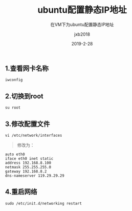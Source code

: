 ﻿---
layout:     post
title:      ubuntu配置静态IP地址
subtitle:   在VM下为ubuntu配置静态IP地址
date:       2019-2-28
author:     jxb2018
header-img: img/post-ubuntu.png
catalog: 	 true
tags:
    - 静态IP
    - ubuntu
---
## 1.查看网卡名称
```
iwconfig
```
## 2.切换到root
```
su root
```
## 3.修改配置文件
```
vi /etc/network/interfaces
```
> 修改为：  
``` 
auto eth0
iface eth0 inet static
address 192.168.8.100    
netmask 255.255.255.0
gateway 192.168.8.2
dns-nameserver 119.29.29.29
```

## 4.重启网络
```
sudo /etc/init.d/networking restart
```




